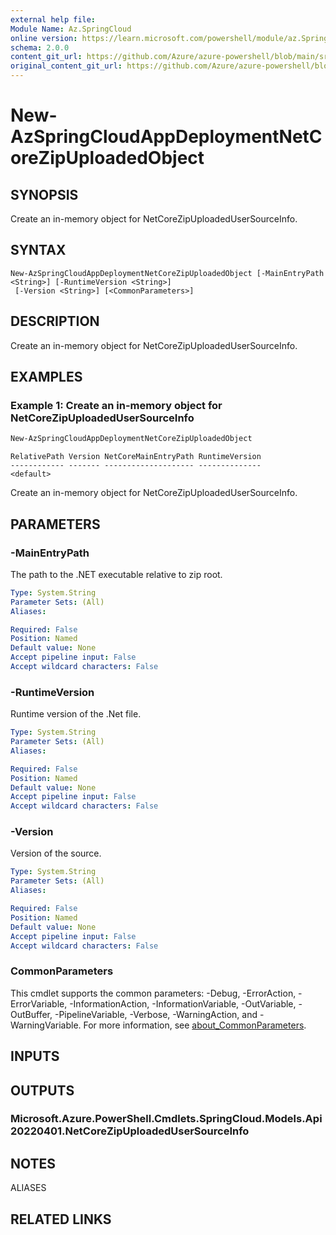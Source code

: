 ```yaml
---
external help file:
Module Name: Az.SpringCloud
online version: https://learn.microsoft.com/powershell/module/az.SpringCloud/new-AzSpringCloudAppDeploymentNetCoreZipUploadedObject
schema: 2.0.0
content_git_url: https://github.com/Azure/azure-powershell/blob/main/src/SpringCloud/help/New-AzSpringCloudAppDeploymentNetCoreZipUploadedObject.md
original_content_git_url: https://github.com/Azure/azure-powershell/blob/main/src/SpringCloud/help/New-AzSpringCloudAppDeploymentNetCoreZipUploadedObject.md
---
```


# New-AzSpringCloudAppDeploymentNetCoreZipUploadedObject

## SYNOPSIS
Create an in-memory object for NetCoreZipUploadedUserSourceInfo.

## SYNTAX

```
New-AzSpringCloudAppDeploymentNetCoreZipUploadedObject [-MainEntryPath <String>] [-RuntimeVersion <String>]
 [-Version <String>] [<CommonParameters>]
```

## DESCRIPTION
Create an in-memory object for NetCoreZipUploadedUserSourceInfo.

## EXAMPLES

### Example 1: Create an in-memory object for NetCoreZipUploadedUserSourceInfo
```powershell
New-AzSpringCloudAppDeploymentNetCoreZipUploadedObject
```

```output
RelativePath Version NetCoreMainEntryPath RuntimeVersion
------------ ------- -------------------- --------------
<default>
```

Create an in-memory object for NetCoreZipUploadedUserSourceInfo.

## PARAMETERS

### -MainEntryPath
The path to the .NET executable relative to zip root.

```yaml
Type: System.String
Parameter Sets: (All)
Aliases:

Required: False
Position: Named
Default value: None
Accept pipeline input: False
Accept wildcard characters: False
```

### -RuntimeVersion
Runtime version of the .Net file.

```yaml
Type: System.String
Parameter Sets: (All)
Aliases:

Required: False
Position: Named
Default value: None
Accept pipeline input: False
Accept wildcard characters: False
```

### -Version
Version of the source.

```yaml
Type: System.String
Parameter Sets: (All)
Aliases:

Required: False
Position: Named
Default value: None
Accept pipeline input: False
Accept wildcard characters: False
```

### CommonParameters
This cmdlet supports the common parameters: -Debug, -ErrorAction, -ErrorVariable, -InformationAction, -InformationVariable, -OutVariable, -OutBuffer, -PipelineVariable, -Verbose, -WarningAction, and -WarningVariable. For more information, see [about_CommonParameters](http://go.microsoft.com/fwlink/?LinkID=113216).

## INPUTS

## OUTPUTS

### Microsoft.Azure.PowerShell.Cmdlets.SpringCloud.Models.Api20220401.NetCoreZipUploadedUserSourceInfo

## NOTES

ALIASES

## RELATED LINKS

